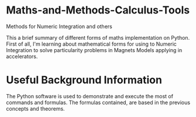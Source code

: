 # Maths-and-Methods-Calculus-Tools
Methods for Numeric Integration and others

This a brief summary of different forms of maths implementation on Python. 
First of all, I'm learning about mathematical forms for using to Numeric Integration to solve particularity problems in Magnets Models applying in accelerators.

# Useful Background Information
The Python software is used to demonstrate and execute the most of commands and formulas. The formulas contained, are based in the previous concepts and theorems.
